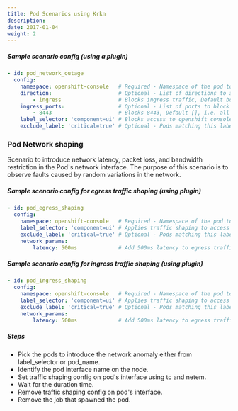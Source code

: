 ```yaml
---
title: Pod Scenarios using Krkn
description: 
date: 2017-01-04
weight: 2
---
```

##### Sample scenario config (using a plugin)
```yaml
- id: pod_network_outage
  config:
    namespace: openshift-console   # Required - Namespace of the pod to which filter need to be applied
    direction:                     # Optional - List of directions to apply filters
        - ingress                  # Blocks ingress traffic, Default both egress and ingress
    ingress_ports:                 # Optional - List of ports to block traffic on
        - 8443                     # Blocks 8443, Default [], i.e. all ports.
    label_selector: 'component=ui' # Blocks access to openshift console
    exclude_label: 'critical=true' # Optional - Pods matching this label will be excluded from the chaos
```
### Pod Network shaping
Scenario to introduce network latency, packet loss, and bandwidth restriction in the Pod's network interface. The purpose of this scenario is to observe faults caused by random variations in the network.

##### Sample scenario config for egress traffic shaping (using plugin)
```yaml
- id: pod_egress_shaping
  config:
    namespace: openshift-console   # Required - Namespace of the pod to which filter need to be applied.
    label_selector: 'component=ui' # Applies traffic shaping to access openshift console.
    exclude_label: 'critical=true' # Optional - Pods matching this label will be excluded from the chaos
    network_params:
        latency: 500ms             # Add 500ms latency to egress traffic from the pod.
```
##### Sample scenario config for ingress traffic shaping (using plugin)
```yaml
- id: pod_ingress_shaping
  config:
    namespace: openshift-console   # Required - Namespace of the pod to which filter need to be applied.
    label_selector: 'component=ui' # Applies traffic shaping to access openshift console.
    exclude_label: 'critical=true' # Optional - Pods matching this label will be excluded from the chaos
    network_params:
        latency: 500ms             # Add 500ms latency to egress traffic from the pod.
```

##### Steps
 - Pick the pods to introduce the network anomaly either from label_selector or pod_name.
 - Identify the pod interface name on the node.
 - Set traffic shaping config on pod's interface using tc and netem.
 - Wait for the duration time.
 - Remove traffic shaping config on pod's interface.
 - Remove the job that spawned the pod.
